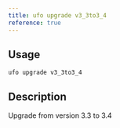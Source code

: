 ```yaml
---
title: ufo upgrade v3_3to3_4
reference: true
---
```


## Usage

    ufo upgrade v3_3to3_4

## Description

Upgrade from version 3.3 to 3.4



